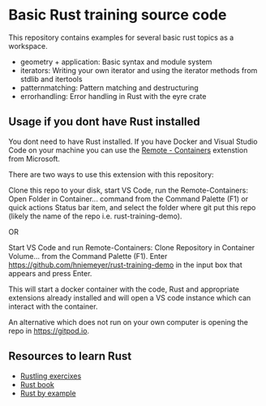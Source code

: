 # Basic Rust training source code

This repository contains examples for several basic rust topics as a workspace.

* geometry + application: Basic syntax and module system
* iterators: Writing your own iterator and using the iterator methods from stdlib and itertools
* patternmatching: Pattern matching and destructuring
* errorhandling: Error handling in Rust with the eyre crate

## Usage if you dont have Rust installed

You dont need to have Rust installed. If you have Docker and Visual Studio Code
on your machine you can use the [Remote - Containers](https://marketplace.visualstudio.com/items?itemName=ms-vscode-remote.remote-containers) extenstion from Microsoft.

There are two ways to use this extension with this repository:

Clone this repo to your disk, start VS Code, run the Remote-Containers: Open Folder in Container... command from the Command Palette (F1) or quick actions Status bar item, and select the folder where git put this repo (likely the name of the repo i.e. rust-training-demo).

OR

Start VS Code and run Remote-Containers: Clone Repository in Container Volume... from the Command Palette (F1). Enter <https://github.com/hniemeyer/rust-training-demo> in the input box that appears and press Enter.

This will start a docker container with the code, Rust and appropriate extensions already installed and will open a VS code instance which can interact with the container.

An alternative which does not run on your own computer is opening the repo in <https://gitpod.io>.

## Resources to learn Rust

* [Rustling exercixes](https://github.com/rust-lang/rustlings)
* [Rust book](https://doc.rust-lang.org/book/)
* [Rust by example](https://doc.rust-lang.org/rust-by-example/)
